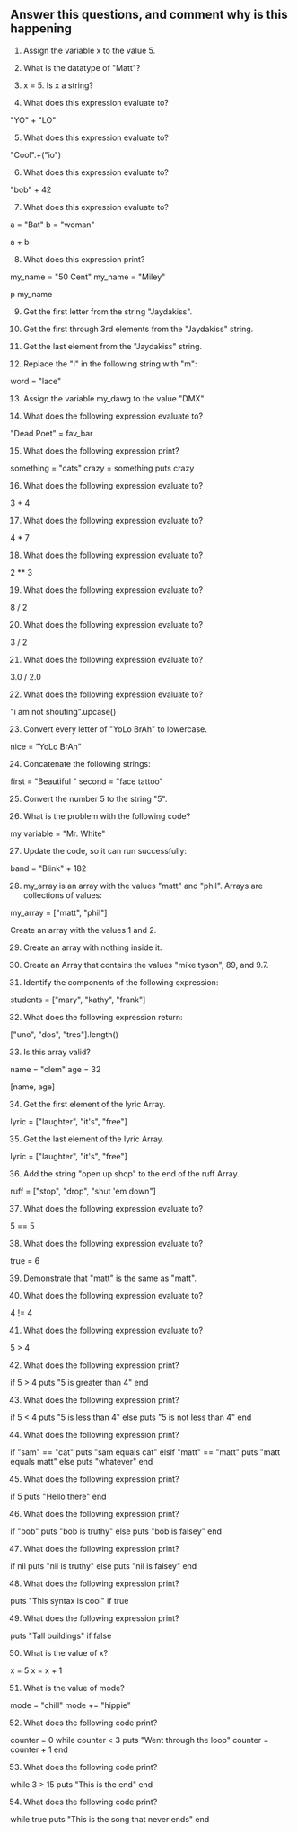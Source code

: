 ## Answer this questions, and comment why is this happening

1) Assign the variable x to the value 5.

2) What is the datatype of "Matt"?

3) x = 5. Is x a string?

4) What does this expression evaluate to?

"YO" + "LO"

5) What does this expression evaluate to?

"Cool".+("io")

6) What does this expression evaluate to?

"bob" + 42

7) What does this expression evaluate to?

a = "Bat"
b = "woman"

a + b

8) What does this expression print?

my_name = "50 Cent"
my_name = "Miley"

p my_name

9) Get the first letter from the string "Jaydakiss".

10) Get the first through 3rd elements from the "Jaydakiss" string.

11) Get the last element from the "Jaydakiss" string.

12) Replace the "l" in the following string with "m":

word = "lace"

13) Assign the variable my_dawg to the value "DMX"

14) What does the following expression evaluate to?

"Dead Poet" = fav_bar

15) What does the following expression print?

something = "cats"
crazy = something
puts crazy

16) What does the following expression evaluate to?

3 + 4

17) What does the following expression evaluate to?

4 * 7

18) What does the following expression evaluate to?

2 ** 3

19) What does the following expression evaluate to?

8 / 2

20) What does the following expression evaluate to?

3 / 2

21) What does the following expression evaluate to?

3.0 / 2.0

22) What does the following expression evaluate to?

"i am not shouting".upcase()

23) Convert every letter of "YoLo BrAh" to lowercase.

nice = "YoLo BrAh"

24) Concatenate the following strings:

first = "Beautiful "
second = "face tattoo"

25) Convert the number 5 to the string "5".

26) What is the problem with the following code?

my variable = "Mr. White"

27) Update the code, so it can run successfully:

band = "Blink" + 182

28) my_array is an array with the values "matt" and "phil". Arrays are collections of values:

my_array = ["matt", "phil"]  

Create an array with the values 1 and 2.

29) Create an array with nothing inside it.

30) Create an Array that contains the values "mike tyson", 89, and 9.7.

31) Identify the components of the following expression:

students = ["mary", "kathy", "frank"]

32) What does the following expression return:

["uno", "dos", "tres"].length()

33) Is this array valid?

name = "clem"
age = 32

[name, age]

34) Get the first element of the lyric Array.

lyric = ["laughter", "it's", "free"]

35) Get the last element of the lyric Array.

lyric = ["laughter", "it's", "free"]

36) Add the string "open up shop" to the end of the ruff Array.

ruff = ["stop", "drop", "shut 'em down"]

37) What does the following expression evaluate to?

5 == 5

38) What does the following expression evaluate to?

true = 6

39) Demonstrate that "matt" is the same as "matt".

40) What does the following expression evaluate to?

4 != 4

41) What does the following expression evaluate to?

5 > 4

42) What does the following expression print?

if 5 > 4
  puts "5 is greater than 4"
end

43) What does the following expression print?

if 5 < 4
  puts "5 is less than 4"
else
  puts "5 is not less than 4"
end

44) What does the following expression print?

if "sam" == "cat"
  puts "sam equals cat"
elsif "matt" == "matt"
  puts "matt equals matt"
else
  puts "whatever"
end

45) What does the following expression print?

if 5
  puts "Hello there"
end

46) What does the following expression print?

if "bob"
  puts "bob is truthy"
else
  puts "bob is falsey"
end

47) What does the following expression print?

if nil
  puts "nil is truthy"
else
  puts "nil is falsey"
end

48) What does the following expression print?

puts "This syntax is cool" if true

49) What does the following expression print?

puts "Tall buildings" if false

50) What is the value of x?

x = 5
x = x + 1

51) What is the value of mode?

mode = "chill"
mode += "hippie"

52) What does the following code print?

counter = 0
while counter < 3
  puts "Went through the loop"
  counter = counter + 1
end

53) What does the following code print?

while 3 > 15
  puts "This is the end"
end

54) What does the following code print?

while true
  puts "This is the song that never ends"
end
